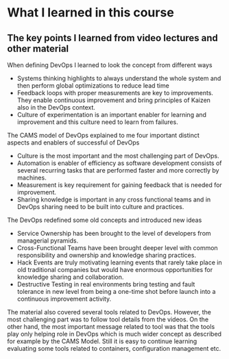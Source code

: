 # What I learned in this course

## The key points I learned from video lectures and other material

When defining DevOps I learned to look the concept from different ways
* Systems thinking highlights to always understand the whole system and then perform global optimizations to reduce lead time
* Feedback loops with proper measurements are key to improvements. They enable continuous improvement and bring principles of Kaizen also in the DevOps context.
* Culture of experimentation is an important enabler for learning and improvement and this culture need to learn from failures.

The CAMS model of DevOps explained to me four important distinct aspects and enablers of successful of DevOps
* Culture is the most important and the most challenging part of DevOps.
* Automation is enabler of efficiency as software development consists of several recurring tasks that are performed faster and more correctly by machines.
* Measurement is key requirement for gaining feedback that is needed for improvement.
* Sharing knowledge is important in any cross functional teams and in DevOps sharing need to be built into culture and practices.

The DevOps redefined some old concepts and introduced new ideas
* Service Ownership has been brought to the level of developers from managerial pyramids.
* Cross-Functional Teams have been brought deeper level with common responsibility and ownership and knowledge sharing practices.
* Hack Events are truly motivating learning events that rarely take place in old traditional companies but would have enormous opportunities for knowledge sharing and collaboration.
* Destructive Testing in real environments bring testing and fault tolerance in new level from being a one-time shot before launch into a continuous improvement activity.

The material also covered several tools related to DevOps. However, the most challenging part was to follow tool details from the videos. On the other hand, the most important message related to tool was that the tools play only helping role in DevOps which is much wider concept as described for example by the CAMS Model. Still it is easy to continue learning evaluating some tools related to containers, configuration management etc.
